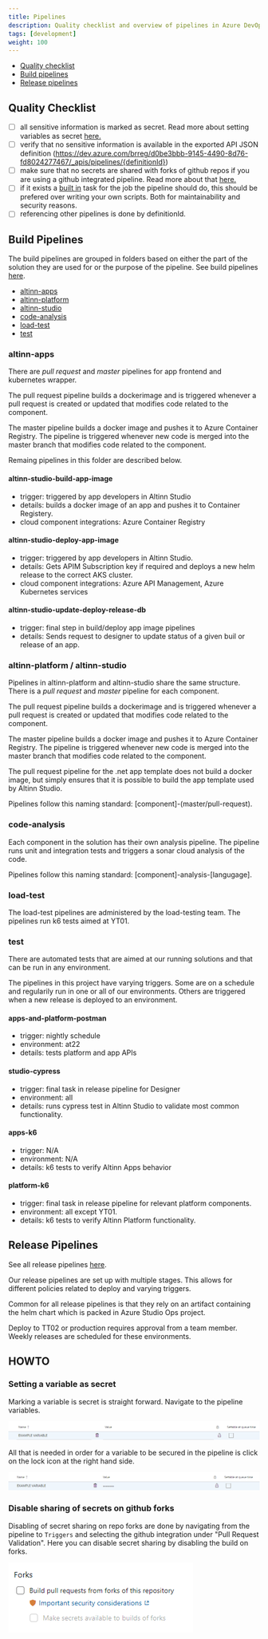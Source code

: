 ```yaml
---
title: Pipelines
description: Quality checklist and overview of pipelines in Azure DevOps
tags: [development]
weight: 100
---
```


- [Quality checklist](#quality-checklist)
- [Build pipelines](#build-pipelines)
- [Release pipelines](#release-pipelines)

## Quality Checklist

- [ ] all sensitive information is marked as secret. Read more about setting variables as secret [here.](#setting-a-variable-as-secret)
- [ ] verify that no sensitive information is available in the exported API JSON definition (https://dev.azure.com/brreg/d0be3bbb-9145-4490-8d76-fd8024277467/_apis/pipelines/{definitionId})
- [ ] make sure that no secrets are shared with forks of github repos if you are using a github integrated pipeline. Read more about that  [here.](#disable-sharing-of-secrets-on-github-forks)
- [ ] if it exists a [built in](https://docs.microsoft.com/en-us/azure/devops/pipelines/tasks/?view=azure-devops) task for the job the pipeline should do, this should be prefered over writing your own scripts. Both for maintainability and security reasons.
- [ ] referencing other pipelines is done by definitionId.

## Build Pipelines

The build pipelines are grouped in folders based on either the part of the solution they are used for
or the purpose of the pipeline. See build pipelines [here](https://dev.azure.com/brreg/altinn-studio/_build?treeState=XGFsdGlubi1hcHBz&view=folders).

- [altinn-apps](#altinn-apps)
- [altinn-platform](#altinn-platform)
- [altinn-studio](#altinn-studio)
- [code-analysis](#code-analysis)
- [load-test](#load-test)
- [test](#test)

### altinn-apps

There are _pull request_ and _master_ pipelines for app frontend and kubernetes wrapper.

The pull request pipeline builds a dockerimage and is triggered whenever a pull request is created or updated
that modifies code related to the component.

The master pipeline builds a docker image and pushes it to Azure Container Registry.
The pipeline is triggered whenever new code is merged into the master branch that modifies code related to the component.

Remaing pipelines in this folder are described below.

#### altinn-studio-build-app-image

- trigger: triggered by app developers in Altinn Studio
- details: builds a docker image of an app and pushes it to Container Registery.
- cloud component integrations: Azure Container Registry

#### altinn-studio-deploy-app-image

- trigger: triggered by app developers in Altinn Studio.
- details: Gets APIM Subscription key if required and deploys a new helm release to the correct AKS cluster.
- cloud component integrations: Azure API Management, Azure Kubernetes services

#### altinn-studio-update-deploy-release-db

- trigger: final step in build/deploy app image pipelines
- details: Sends request to designer to update status of a given buil or release of an app.

### altinn-platform / altinn-studio

Pipelines in altinn-platform and altinn-studio share the same structure.
There is a _pull request_ and _master_ pipeline for each component.

The pull request pipeline builds a dockerimage and is triggered whenever a pull request is created or updated
that modifies code related to the component.

The master pipeline builds a docker image and pushes it to Azure Container Registry.
The pipeline is triggered whenever new code is merged into the master branch that modifies code related to the component.

The pull request pipeline for the .net app template does not build a docker image,
but simply ensures that it is possible to build the app template used by Altinn Studio.

Pipelines follow this naming standard: [component]-(master/pull-request).

### code-analysis

Each component in the solution has their own analysis pipeline.
The pipeline runs unit and integration tests and triggers a sonar cloud analysis of the code.

Pipelines follow this naming standard: [component]-analysis-[langugage].

### load-test

The load-test pipelines are administered by the load-testing team.
The pipelines run k6 tests aimed at YT01.

### test

There are automated tests that are aimed at our running solutions and that
can be run in any environment.

The pipelines in this project have varying triggers. Some are
on a schedule and regularily run in one or all of our environments.
Others are triggered when a new release is deployed to an environment.

#### apps-and-platform-postman

- trigger: nightly schedule
- environment: at22
- details: tests platform and app APIs

#### studio-cypress

- trigger: final task in release pipeline for Designer
- environment: all
- details: runs cypress test in Altinn Studio to validate most common functionality.

#### apps-k6

- trigger: N/A
- environment: N/A
- details: k6 tests to verify Altinn Apps behavior

#### platform-k6

- trigger: final task in release pipeline for relevant platform components.
- environment: all except YT01.
- details: k6 tests to verify Altinn Platform functionality.

## Release Pipelines

See all release pipelines [here](https://dev.azure.com/brreg/altinn-studio/_release?_a=releases&view=all&path=%5C).

Our release pipelines are set up with multiple stages.
This allows for different policies related to deploy and varying triggers.

Common for all release pipelines is that they rely on an artifact
containing the helm chart which is packed in Azure Studio Ops project.

Deploy to TT02 or production requires approval from a team member.
Weekly releases are scheduled for these environments.

## HOWTO

### Setting a variable as secret

Marking a variable is secret is straight forward. Navigate to the pipeline variables. 

![Pipeline variable](secret_variable.PNG "Pipeline variable")

All that is needed in order for a variable to be secured in the pipeline is click on the lock icon at the right hand side.

![Pipeline variable marked secret](secret_variable_marked.PNG "Pipeline variable marked secret")

### Disable sharing of secrets on github forks

Disabling of secret sharing on repo forks are done by navigating from the pipeline to `Triggers` and selecting the github integration under "Pull Request Validation". Here you can disable secret sharing by disabling the build on forks.

![Disable fork sercret sharing](secret_forks.PNG "Disable fork sercret sharing")
